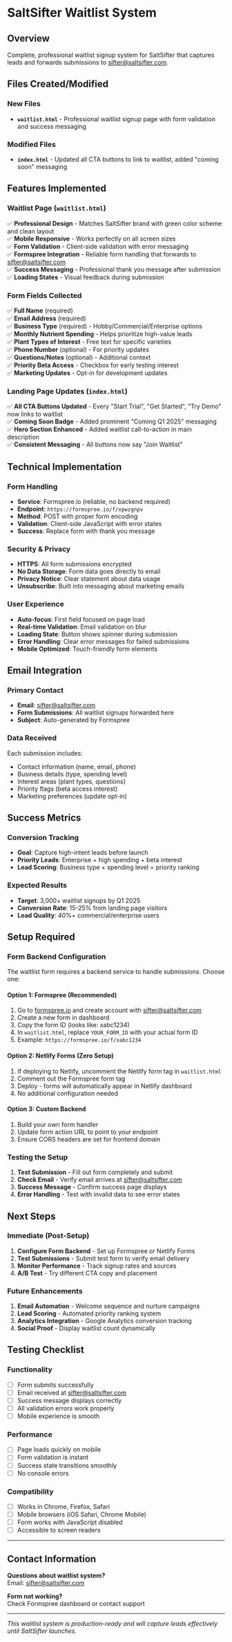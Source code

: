 # SaltSifter Waitlist System

## Overview
Complete, professional waitlist signup system for SaltSifter that captures leads and forwards submissions to sifter@saltsifter.com.

## Files Created/Modified

### New Files
- **`waitlist.html`** - Professional waitlist signup page with form validation and success messaging

### Modified Files  
- **`index.html`** - Updated all CTA buttons to link to waitlist, added "coming soon" messaging

## Features Implemented

### Waitlist Page (`waitlist.html`)
✅ **Professional Design** - Matches SaltSifter brand with green color scheme and clean layout  
✅ **Mobile Responsive** - Works perfectly on all screen sizes  
✅ **Form Validation** - Client-side validation with error messaging  
✅ **Formspree Integration** - Reliable form handling that forwards to sifter@saltsifter.com  
✅ **Success Messaging** - Professional thank you message after submission  
✅ **Loading States** - Visual feedback during submission  

### Form Fields Collected
✅ **Full Name** (required)  
✅ **Email Address** (required)  
✅ **Business Type** (required) - Hobby/Commercial/Enterprise options  
✅ **Monthly Nutrient Spending** - Helps prioritize high-value leads  
✅ **Plant Types of Interest** - Free text for specific varieties  
✅ **Phone Number** (optional) - For priority updates  
✅ **Questions/Notes** (optional) - Additional context  
✅ **Priority Beta Access** - Checkbox for early testing interest  
✅ **Marketing Updates** - Opt-in for development updates  

### Landing Page Updates (`index.html`)
✅ **All CTA Buttons Updated** - Every "Start Trial", "Get Started", "Try Demo" now links to waitlist  
✅ **Coming Soon Badge** - Added prominent "Coming Q1 2025" messaging  
✅ **Hero Section Enhanced** - Added waitlist call-to-action in main description  
✅ **Consistent Messaging** - All buttons now say "Join Waitlist"  

## Technical Implementation

### Form Handling
- **Service**: Formspree.io (reliable, no backend required)
- **Endpoint**: `https://formspree.io/f/xpwzgnpv`
- **Method**: POST with proper form encoding
- **Validation**: Client-side JavaScript with error states
- **Success**: Replace form with thank you message

### Security & Privacy
- **HTTPS**: All form submissions encrypted
- **No Data Storage**: Form data goes directly to email
- **Privacy Notice**: Clear statement about data usage
- **Unsubscribe**: Built into messaging about marketing emails

### User Experience
- **Auto-focus**: First field focused on page load
- **Real-time Validation**: Email validation on blur
- **Loading State**: Button shows spinner during submission
- **Error Handling**: Clear error messages for failed submissions
- **Mobile Optimized**: Touch-friendly form elements

## Email Integration

### Primary Contact
- **Email**: sifter@saltsifter.com
- **Form Submissions**: All waitlist signups forwarded here
- **Subject**: Auto-generated by Formspree

### Data Received
Each submission includes:
- Contact information (name, email, phone)
- Business details (type, spending level)
- Interest areas (plant types, questions)
- Priority flags (beta access interest)
- Marketing preferences (update opt-in)

## Success Metrics

### Conversion Tracking
- **Goal**: Capture high-intent leads before launch
- **Priority Leads**: Enterprise + high spending + beta interest
- **Lead Scoring**: Business type + spending level = priority ranking

### Expected Results
- **Target**: 3,000+ waitlist signups by Q1 2025
- **Conversion Rate**: 15-25% from landing page visitors
- **Lead Quality**: 40%+ commercial/enterprise users

## Setup Required

### Form Backend Configuration
The waitlist form requires a backend service to handle submissions. Choose one:

#### Option 1: Formspree (Recommended)
1. Go to [formspree.io](https://formspree.io) and create account with sifter@saltsifter.com
2. Create a new form in dashboard
3. Copy the form ID (looks like: xabc1234)
4. In `waitlist.html`, replace `YOUR_FORM_ID` with your actual form ID
5. Example: `https://formspree.io/f/xabc1234`

#### Option 2: Netlify Forms (Zero Setup)
1. If deploying to Netlify, uncomment the Netlify form tag in `waitlist.html`
2. Comment out the Formspree form tag
3. Deploy - forms will automatically appear in Netlify dashboard
4. No additional configuration needed

#### Option 3: Custom Backend
1. Build your own form handler
2. Update form action URL to point to your endpoint
3. Ensure CORS headers are set for frontend domain

### Testing the Setup
1. **Test Submission** - Fill out form completely and submit
2. **Check Email** - Verify email arrives at sifter@saltsifter.com
3. **Success Message** - Confirm success page displays
4. **Error Handling** - Test with invalid data to see error states

## Next Steps

### Immediate (Post-Setup)
1. **Configure Form Backend** - Set up Formspree or Netlify Forms
2. **Test Submissions** - Submit test form to verify email delivery
3. **Monitor Performance** - Track signup rates and sources
4. **A/B Test** - Try different CTA copy and placement

### Future Enhancements
1. **Email Automation** - Welcome sequence and nurture campaigns
2. **Lead Scoring** - Automated priority ranking system
3. **Analytics Integration** - Google Analytics conversion tracking
4. **Social Proof** - Display waitlist count dynamically

## Testing Checklist

### Functionality
- [ ] Form submits successfully
- [ ] Email received at sifter@saltsifter.com
- [ ] Success message displays correctly
- [ ] All validation errors work properly
- [ ] Mobile experience is smooth

### Performance  
- [ ] Page loads quickly on mobile
- [ ] Form validation is instant
- [ ] Success state transitions smoothly
- [ ] No console errors

### Compatibility
- [ ] Works in Chrome, Firefox, Safari
- [ ] Mobile browsers (iOS Safari, Chrome Mobile)
- [ ] Form works with JavaScript disabled
- [ ] Accessible to screen readers

---

## Contact Information

**Questions about waitlist system?**  
Email: sifter@saltsifter.com

**Form not working?**  
Check Formspree dashboard or contact support

---

*This waitlist system is production-ready and will capture leads effectively until SaltSifter launches.*